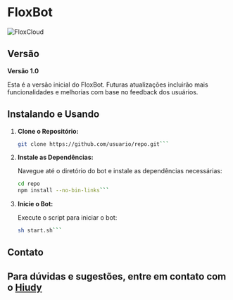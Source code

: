 # FloxBot

![FloxCloud](https://i.ibb.co/cyTw3hR/Cloud-illustrated-Hosting-Logo-20240813-133256-0000.png) <!-- Substitua pelo link para a imagem do logo da hospedagem -->

## Versão

**Versão 1.0**

Esta é a versão inicial do FloxBot. Futuras atualizações incluirão mais funcionalidades e melhorias com base no feedback dos usuários.

## Instalando e Usando
1. **Clone o Repositório:**

   ```bash
   git clone https://github.com/usuario/repo.git```

3. **Instale as Dependências:**

   Navegue até o diretório do bot e instale as dependências necessárias:

   ```bash
   cd repo
   npm install --no-bin-links```

5. **Inicie o Bot:**

   Execute o script para iniciar o bot:

   ```bash
   sh start.sh```

## Contato

Para dúvidas e sugestões, entre em contato com o [Hiudy](https://wa.me/553399285117)
---
